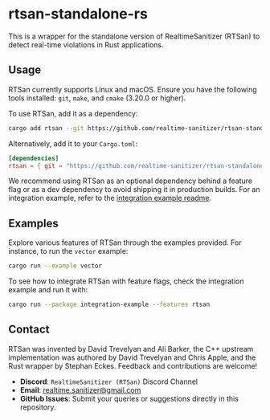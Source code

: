 # rtsan-standalone-rs

This is a wrapper for the standalone version of RealtimeSanitizer (RTSan) to
detect real-time violations in Rust applications.

## Usage

RTSan currently supports Linux and macOS. Ensure you have the following tools
installed: `git`, `make`, and `cmake` (3.20.0 or higher).

To use RTSan, add it as a dependency:

```bash
cargo add rtsan --git https://github.com/realtime-sanitizer/rtsan-standalone-rs --branch dev
```

Alternatively, add it to your `Cargo.toml`:

```toml
[dependencies]
rtsan = { git = "https://github.com/realtime-sanitizer/rtsan-standalone-rs", branch = "dev" }
```

We recommend using RTSan as an optional dependency behind a feature flag or as a
dev dependency to avoid shipping it in production builds. For an integration
example, refer to the
[integration example readme](examples/integration-example/README.md).

## Examples

Explore various features of RTSan through the examples provided. For instance,
to run the `vector` example:

```bash
cargo run --example vector
```

To see how to integrate RTSan with feature flags, check the integration example
and run it with:

```bash
cargo run --package integration-example --features rtsan
```

## Contact

RTSan was invented by David Trevelyan and Ali Barker, the C++ upstream
implementation was authored by David Trevelyan and Chris Apple, and the Rust
wrapper by Stephan Eckes. Feedback and contributions are welcome!

- **Discord**: `RealtimeSanitizer (RTSan)` Discord Channel
- **Email**: [realtime.sanitizer@gmail.com](mailto:realtime.sanitizer@gmail.com)
- **GitHub Issues**: Submit your queries or suggestions directly in this
  repository.
